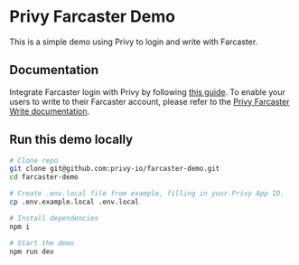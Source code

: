 # Privy Farcaster Demo

This is a simple demo using Privy to login and write with Farcaster.

## Documentation

Integrate Farcaster login with Privy by following [this guide](https://docs.privy.io/guide/react/recipes/misc/farcaster).
To enable your users to write to their Farcaster account, please refer to the [Privy Farcaster Write documentation](https://docs.privy.io/guide/react/recipes/misc/farcaster-writes).

## Run this demo locally

```sh
# Clone repo
git clone git@github.com:privy-io/farcaster-demo.git
cd farcaster-demo

# Create .env.local file from example, filling in your Privy App ID.
cp .env.example.local .env.local

# Install dependencies
npm i

# Start the demo
npm run dev
```
